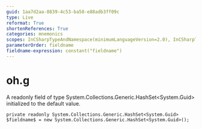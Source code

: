 ```yaml
---
guid: 1aa7d2aa-8839-4c53-ba58-e88adb3ff09c
type: Live
reformat: True
shortenReferences: True
categories: mnemonics
scopes: InCSharpTypeAndNamespace(minimumLanguageVersion=2.0), InCSharpTypeMember(minimumLanguageVersion=2.0)
parameterOrder: fieldname
fieldname-expression: constant("fieldname")
---
```


# oh.g

A readonly field of type System.Collections.Generic.HashSet<System.Guid> initialized to the default value.

```
private readonly System.Collections.Generic.HashSet<System.Guid> $fieldname$ = new System.Collections.Generic.HashSet<System.Guid>();
```
